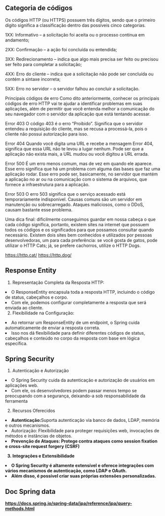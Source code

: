 ## Categoria de códigos
Os códigos HTTP (ou HTTPS) possuem três dígitos, sendo que o primeiro dígito significa a classificação dentro das possíveis cinco categorias.

1XX: Informativo – a solicitação foi aceita ou o processo continua em andamento;

2XX: Confirmação – a ação foi concluída ou entendida;

3XX: Redirecionamento – indica que algo mais precisa ser feito ou precisou ser feito para completar a solicitação;

4XX: Erro do cliente – indica que a solicitação não pode ser concluída ou contém a sintaxe incorreta;

5XX: Erro no servidor – o servidor falhou ao concluir a solicitação.

Principais códigos de erro
Como dito anteriormente, conhecer os principais códigos de erro HTTP vai te ajudar a identificar problemas em suas aplicações, além de permitir que você entenda melhor a comunicação do seu navegador com o servidor da aplicação que está tentando acessar.

Error 403
O código 403 é o erro “Proibido”. Significa que o servidor entendeu a requisição do cliente, mas se recusa a processá-la, pois o cliente não possui autorização para isso.

Error 404
Quando você digita uma URL e recebe a mensagem Error 404, significa que essa URL não te levou a lugar nenhum. Pode ser que a aplicação não exista mais, a URL mudou ou você digitou a URL errada.

Error 500
É um erro menos comum, mas de vez em quando ele aparece. Esse erro significa que há um problema com alguma das bases que faz uma aplicação rodar. Esse erro pode ser, basicamente, no servidor que mantém a aplicação no ar ou na comunicação com o sistema de arquivos, que fornece a infraestrutura para a aplicação.

Error 503
O erro 503 significa que o serviço acessado está temporariamente indisponível. Causas comuns são um servidor em manutenção ou sobrecarregado. Ataques maliciosos, como o DDoS, causam bastante esse problema.

Uma dica final: dificilmente conseguimos guardar em nossa cabeça o que cada código significa, portanto, existem sites na internet que possuem todos os códigos e os significados para que possamos consultar quando necessário. Existem dois sites bem conhecidos e utilizados por pessoas desenvolvedoras, um para cada preferência: se você gosta de gatos, pode utilizar o HTTP Cats; já, se prefere cachorros, utilize o HTTP Dogs.

https://http.cat/
https://http.dog/

## Response Entity

1.  Representação Completa da Resposta HTTP:

<li> O ResponseEntity encapsula toda a resposta HTTP, incluindo o código de status, cabeçalhos e corpo.
<li> Com ele, podemos configurar completamente a resposta que será enviada ao cliente.

2. Flexibilidade na Configuração:

<li> Ao retornar um ResponseEntity de um endpoint, o Spring cuida automaticamente de enviar a resposta correta.
<li> Isso nos dá flexibilidade para definir diferentes códigos de status, cabeçalhos e conteúdo no corpo da resposta com base em lógica específica.

## Spring Security

1. Autenticação e Autorização
<li> O Spring Security cuida da autenticação e autorização de usuários em aplicações web.</li>
<li> Com ele, os desenvolvedores podem passar menos tempo se preocupando com a segurança, deixando-a sob responsabilidade da ferramenta</li>

2. Recursos Oferecidos
<li> <b>Autenticação:</b>Suporta autenticação via banco de dados, LDAP, memória e outros mecanismos.</li>
<li> Autorização: Flexibilidade para proteger requisições web, invocações de métodos e instâncias de objetos.</li>
<li> <b>Prevenção de Ataques:<b> Protege contra ataques como session fixation e cross-site request forgery (CSRF)</li>

3. Integrações e Extensibilidade
<li> <b>O Spring Security</b> é altamente extensível e oferece integrações com vários mecanismos de autenticação, como LDAP e OAuth.</li>
<li>Além disso, é possível criar suas próprias extensões personalizadas.</li>

## Doc Spring data
https://docs.spring.io/spring-data/jpa/reference/jpa/query-methods.html
